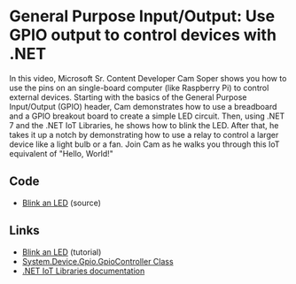 # General Purpose Input/Output: Use GPIO output to control devices with .NET

In this video, Microsoft Sr. Content Developer Cam Soper shows you how to use the pins on an single-board computer (like Raspberry Pi) to control external devices. Starting with the basics of the General Purpose Input/Output (GPIO) header, Cam demonstrates how to use a breadboard and a GPIO breakout board to create a simple LED circuit. Then, using .NET 7 and the .NET IoT Libraries, he shows how to blink the LED. After that, he takes it up a notch by demonstrating how to use a relay to control a larger device like a light bulb or a fan. Join Cam as he walks you through this IoT equivalent of "Hello, World!"

## Code

- [Blink an LED](https://github.com/MicrosoftDocs/dotnet-iot-assets/tree/main/tutorials/BlinkTutorial) (source)

## Links

- [Blink an LED](https://learn.microsoft.com/dotnet/iot/tutorials/blink-led) (tutorial)
- [System.Device.Gpio.GpioController Class](https://learn.microsoft.com/dotnet/api/system.device.gpio.gpiocontroller?view=iot-dotnet-latest)
- [.NET IoT Libraries documentation](https://learn.microsoft.com/dotnet/iot/)
